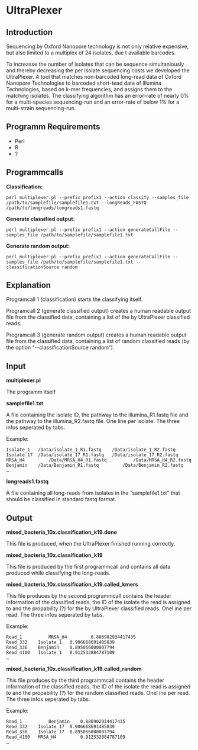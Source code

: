 # UltraPlexer
## Introduction
Sequencing by Oxford Nanopore technology is not only relative expensive, but also limited to a multiplex of 24 isolates, due t available barcodes.

To increasse the number of isolates that can be sequence simultaniously and thereby decreasing the per isolate sequencing costs we developed the UltraPlexer. A tool that matches non-barcoded long-read data of Oxford Nanopore Technologies to barcoded short-tead data of Illumina Technologies, based on k-mer frequencies, and assigns them to the matching isolates. The classifying algorithm has an error-rate of nearly 0% for a multi-species sequencing-run and an error-rate of below 1% for a multi-strain sequencing-run.


## Programm Requirements

- Perl
- R
- ?


## Programmcalls

**Classification:**
```
perl multiplexer.pl --prefix prefix1 --action classify --samples_file /path/to/samplefile/samplefile1.txt --longReads_FASTQ /path/to/longreads/longreads1.fastq
```
**Generate classified output:**
```
perl multiplexer.pl --prefix prefix1 --action generateCallFile --samples_file /path/to/samplefile/samplefile1.txt
```
**Generate random output:**
```
perl multiplexer.pl --prefix prefix1 --action generateCallFile --samples_file /path/to/samplefile/samplefile1.txt --classificationSource random
```

## Explanation

Programcall 1 (classification) starts the classifying itself.

Programcall 2 (generate classified output) creates a human readable output file from the classified data, containing a list of the by UltraPlexer classified reads.

Programcall 3 (generate random output) creates a human readable output file from the classified data, containing a list of random classified reads (by the option “--classificationSource random”).


## Input

**multiplexer.pl**

The programm itself

**samplefile1.txt**

A file containing the isolate ID, the pathway to the illumina_R1.fastq file and the pathway to the illumina_R2.fastq file. One line per isolate. The three infos seperated by tabs.

Example:
```
Isolate_1	/Data/isolate_1_R1.fastq	/Data/isolate_1_R2.fastq
Isolate_17	/Data/isolate_17_R1.fastq	/Data/isolate_17_R2.fastq
MRSA_H4	        /Data/MRSA_H4_R1.fastq          /Data/MRSA_H4_R2.fastq
Benjamin	/Data/Benjamin_R1.fastq	        /Data/Benjamin_R2.fastq
…
```

**longreads1.fastq**

A file containing all long-reads from isolates in the “samplefile1.txt” that should be classified in standard fastq format.


## Output

**mixed_bacteria_10x.classification_k19.done**

This file is produced, when the UltraPlexer finished running correctly.

**mixed_bacteria_10x.classification_k19**

This file is produced by the first programmcall and contains all data produced while classifying the long-reads.

**mixed_bacteria_10x.classification_k19.called_kmers**

This file produces by the second programmcall contains the header information of the classified reads, the ID of the isolate the read is assigned to and the propability (?) for the by UltraPlexer classified reads. Onel ine per read. The three infos seperated by tabs.

Example: 
```
Read_1	        MRSA_H4         0.886902934417435
Read_332	Isolate_1	0.906668691485839
Read_336	Benjamin	0.895056000007794
Read_4100	Isolate_1	0.912532884787109
…
```

**mixed_bacteria_10x.classification_k19.called_random**

This file produces by the third programmcall contains the header information of the classified reads, the ID of the isolate the read is assigned to and the propability (?) for the random classified reads. Onel ine per read. The three infos seperated by tabs.

Example: 
```
Read_1          Benjamin	0.886902934417435
Read_332	Isolate_17	0.906668691485839
Read_336	Isolate 17 	0.895056000007794
Read_4100	MRSA_H4         0.912532884787109
…
```
